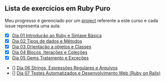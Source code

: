 ![]()
## Lista de exercícios em Ruby Puro

Meu progresso é gerenciado por um [project](https://github.com/users/OsirisMariano/projects/44) referente a este curso e cada issue representa uma aula:
- [x] [Dia 01 Introdução ao Ruby e Sintaxe Básica](https://github.com/OsirisMariano/ruby_em_7_dias/issues/1) 
- [x] [Dia 02 Tipos de dados e Métodos](https://github.com/OsirisMariano/ruby_em_7_dias/issues/2)
- [x] [Dia 03 Orientação a objetos e Classes](https://github.com/OsirisMariano/ruby_em_7_dias/issues/3) 
- [x] [Dia 04 Blocos, Iterações e Coleções](https://github.com/OsirisMariano/ruby_em_7_dias/issues/4)
- [x] [Dia 05 Gems Tratamento e Exceções](https://github.com/OsirisMariano/ruby_em_7_dias/issues/5)
- [] [Dia 06 Strings, Expressões Regulares e Arquivos](https://github.com/OsirisMariano/ruby_em_7_dias/issues/6)
- [] [Dia 07 Testes Automatizados e Desenvolvimento Web (Ruby on Rails)](https://github.com/OsirisMariano/ruby_em_7_dias/issues/7)
